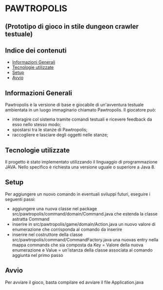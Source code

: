 # PAWTROPOLIS
## (Prototipo di gioco in stile dungeon crawler testuale)

## Indice dei contenuti
* [Informazioni Generali](#Informazioni-Generali)
* [Tecnologie utilizzate](#Tecnologie-utilizzate)
* [Setup](#Setup)
* [Avvio](#Avvio)


## Informazioni Generali
Pawtropolis è la versione di base e giocabile di un'avventura testuale ambientata in un luogo immaginario chiamato Pawtropolis.
Il giocatore può:
* interagire col sistema tramite comandi testuali e ricevere feedback da esso nello stesso modo;
* spostarsi tra le stanze di Pawtropolis;
* raccogliere e lasciare degli oggetti nelle stanze;


## Tecnologie utilizzate
Il progetto è stato implementato utilizzando il linguaggio di programmazione JAVA.
Nello specifico è richiesta una versione uguale o superiore a Java 8.

## Setup
Per aggiungere un nuovo comando in eventuali sviluppi futuri, eseguire i seguenti passi: 
* aggiungere una nuova classe nel package src/pawtropolis/command/domain/Command.java che estenda la classe astratta Command
* inserire in src/pawtropolis/game/domain/Action.java un nuovo valore di enumerazione che corrisponda al comando da inserire 
* inserire nel costruttore della classe src/pawtropolis/command/CommandFactory.java una nuovas entry nella mappa commands che sia composta da Key = Valore della nuova enumerazione e Value = un'istanza della classe associata al comando aggiunta nel primo passo

## Avvio
Per avviare il gioco, basta compilare ed avviare il file Application.java
